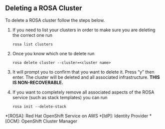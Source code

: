 ## Deleting a ROSA Cluster

To delete a ROSA cluster follow the steps below.

1. If you need to list your clusters in order to make sure you are deleting the correct one run

	`rosa list clusters`

2. Once you know which one to delete run

	`rosa delete cluster --cluster=<cluster name>`

3. It will prompt you to confirm that you want to delete it. Press “y” then enter. The cluster will be deleted and all associated infrastructure. **THIS IS NON-RECOVERABLE.**
4. If you want to completely remove all associated aspects of the ROSA service (such as stack templates) you can run 

	`rosa init --delete-stack`


*[ROSA]: Red Hat OpenShift Service on AWS
*[IdP]: Identity Provider
*[OCM]: OpenShift Cluster Manager
